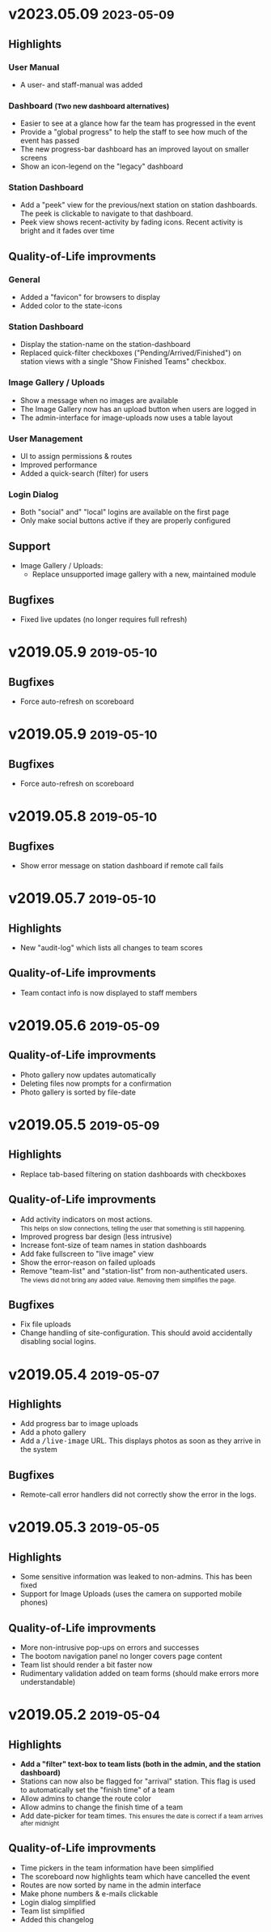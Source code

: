 # v2023.05.09 <small class="release-date">2023-05-09</small>

## Highlights

### User Manual

- A user- and staff-manual was added

### Dashboard <small>(Two new dashboard alternatives)</small>

- Easier to see at a glance how far the team has progressed in the event
- Provide a "global progress" to help the staff to see how much of the event has passed
- The new progress-bar dashboard has an improved layout on smaller screens
- Show an icon-legend on the "legacy" dashboard

### Station Dashboard

- Add a "peek" view for the previous/next station on station dashboards. The peek is clickable to navigate to that dashboard.
- Peek view shows recent-activity by fading icons. Recent activity is bright and it fades over time

## Quality-of-Life improvments

### General

- Added a "favicon" for browsers to display
- Added color to the state-icons

### Station Dashboard

- Display the station-name on the station-dashboard
- Replaced quick-filter checkboxes ("Pending/Arrived/Finished") on station views
  with a single "Show Finished Teams" checkbox.

### Image Gallery / Uploads

- Show a message when no images are available
- The Image Gallery now has an upload button when users are logged in
- The admin-interface for image-uploads now uses a table layout

### User Management

- UI to assign permissions & routes
- Improved performance
- Added a quick-search (filter) for users

### Login Dialog

- Both "social" and" "local" logins are available on the first page
- Only make social buttons active if they are properly configured

## Support

- Image Gallery / Uploads:
  - Replace unsupported image gallery with a new, maintained module

## Bugfixes

- Fixed live updates (no longer requires full refresh)

# v2019.05.9 <small class="release-date">2019-05-10</small>

## Bugfixes

- Force auto-refresh on scoreboard

# v2019.05.9 <small class="release-date">2019-05-10</small>

## Bugfixes

- Force auto-refresh on scoreboard

# v2019.05.8 <small class="release-date">2019-05-10</small>

## Bugfixes

- Show error message on station dashboard if remote call fails

# v2019.05.7 <small class="release-date">2019-05-10</small>

## Highlights

- New "audit-log" which lists all changes to team scores

## Quality-of-Life improvments

- Team contact info is now displayed to staff members

# v2019.05.6 <small class="release-date">2019-05-09</small>

## Quality-of-Life improvments

- Photo gallery now updates automatically
- Deleting files now prompts for a confirmation
- Photo gallery is sorted by file-date

# v2019.05.5 <small class="release-date">2019-05-09</small>

## Highlights

- Replace tab-based filtering on station dashboards with checkboxes

## Quality-of-Life improvments

- Add activity indicators on most actions.<br /><small>
  This helps on slow connections, telling the user that something is still
  happening.</small>
- Improved progress bar design (less intrusive)
- Increase font-size of team names in station dashboards
- Add fake fullscreen to "live image" view
- Show the error-reason on failed uploads
- Remove "team-list" and "station-list" from non-authenticated users.<br /><small>
  The views did not bring any added value. Removing them simplifies the page.</small>

## Bugfixes

- Fix file uploads
- Change handling of site-configuration. This should avoid accidentally disabling social logins.

# v2019.05.4 <small class="release-date">2019-05-07</small>

## Highlights

- Add progress bar to image uploads
- Add a photo gallery
- Add a <tt>/live-image</tt> URL. This displays photos as soon as they arrive in the system

## Bugfixes

- Remote-call error handlers did not correctly show the error in the logs.

# v2019.05.3 <small class="release-date">2019-05-05</small>

## Highlights

- Some sensitive information was leaked to non-admins. This has been fixed
- Support for Image Uploads (uses the camera on supported mobile phones)

## Quality-of-Life improvments

- More non-intrusive pop-ups on errors and successes
- The bootom navigation panel no longer covers page content
- Team list should render a bit faster now
- Rudimentary validation added on team forms (should make errors more understandable)

# v2019.05.2 <small class="release-date">2019-05-04</small>

## Highlights

- **Add a "filter" text-box to team lists (both in the admin, and the station dashboard)**
- Stations can now also be flagged for "arrival" station. This flag is used to automatically set the "finish time" of a team
- Allow admins to change the route color
- Allow admins to change the finish time of a team
- Add date-picker for team times. <small>This ensures the date is correct if a team arrives after midnight</small>

## Quality-of-Life improvments

- Time pickers in the team information have been simplified
- The scoreboard now highlights team which have cancelled the event
- Routes are now sorted by name in the admin interface
- Make phone numbers & e-mails clickable
- Login dialog simplified
- Team list simplified
- Added this changelog
